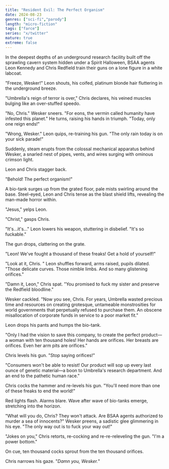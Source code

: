 ```yaml
---
title: "Resident Evil: The Perfect Organism"
date: 2024-08-23
genres: ["sci-fi","parody"]
length: "micro-fiction"
tags: ["farce"]
series: "x/twitter"
mature: true
extreme: false
---
```

In the deepest depths of an underground research facility built off the sprawling cavern system hidden under a Spirit Halloween, BSAA agents Leon Kennedy and Chris Redfield train their guns on a lone figure in a white labcoat.

"Freeze, Wesker!" Leon shouts, his coifed, platinum blonde hair fluttering in the underground breeze.

"Umbrella's reign of terror is over," Chris declares, his veined muscles bulging like an over-stuffed speedo.

"No, Chris." Wesker sneers. "For eons, the vermin called humanity have infested this planet." He turns, raising his hands in triumph. "Today, only one reign ends!" 

"Wrong, Wesker." Leon quips, re-training his gun. "The only rain today is on your sick parade!"

Suddenly, steam erupts from the colossal mechanical apparatus behind Wesker, a snarled nest of pipes, vents, and wires surging with ominous crimson light.

Leon and Chris stagger back.

"Behold! The perfect organism!"

A bio-tank surges up from the grated floor, pale mists swirling around the base. Steel-eyed, Leon and Chris tense as the blast shield lifts, revealing the man-made horror within.

"Jesus," yelps Leon.

"Christ," gasps Chris.

"It's...it's..." Leon lowers his weapon, stuttering in disbelief. "It's so fuckable."

The gun drops, clattering on the grate.

"Leon! We've fought a thousand of these freaks! Get a hold of yourself!"

"Look at it, Chris. " Leon shuffles forward, arms raised, pupils dilated. "Those delicate curves. Those nimble limbs. And so many glistening orifices."

"Damn it, Leon," Chris spat. "You promised to fuck my sister and preserve the Redfield bloodline."

Wesker cackled. "Now you see, Chris. For years, Umbrella wasted precious time and resources on creating grotesque, untameable monstrosities for world governments that perpetually refused to purchase them. An obscene misallocation of corporate funds in service to a poor market fit." 

Leon drops his pants and humps the bio-tank.

"Only I had the vision to save this company, to create the perfect product—a woman with ten thousand holes! Her hands are orifices. Her breasts are orifices. Even her arm pits are orifices."

Chris levels his gun. "Stop saying orifices!"

"Consumers won't be able to resist! Our product will sop up every last ounce of genetic material—a boon to Umbrella's research department. And an end to the pathetic human race."

Chris cocks the hammer and re-levels his gun. "You'll need more than one of these freaks to end the world!"

Red lights flash. Alarms blare. Wave after wave of bio-tanks emerge, stretching into the horizon.

"What will you do, Chris? They won't attack. Are BSAA agents authorized to murder a sea of innocents?" Wesker preens, a sadistic glee glimmering in his eye. "The only way out is to fuck your way out!"

"Jokes on you," Chris retorts, re-cocking and re-re-releveling the gun. "I'm a power bottom."

On cue, ten thousand cocks sprout from the ten thousand orifices.

Chris narrows his gaze. "*Damn you, Wesker.*"
